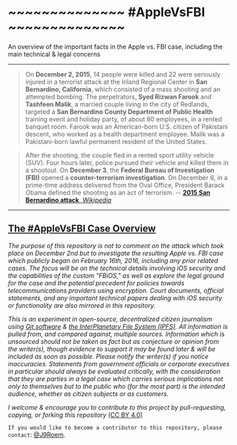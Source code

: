 # ~~~~~~~~~~~~~~ #AppleVsFBI ~~~~~~~~~~~~~~
An overview of the important facts in the Apple vs. FBI case, including the main technical &amp; legal concerns
***
> On **December 2, 2015**, 14 people were killed and 22 were seriously injured in a terrorist attack at the Inland Regional Center in **San Bernardino, California**, which consisted of a mass shooting and an attempted bombing. The perpetrators, **Syed Rizwan Farook** and **Tashfeen Malik**, a married couple living in the city of Redlands, targeted a **San Bernardino County Department of Public Health** training event and holiday party, of about 80 employees, in a rented banquet room. Farook was an American-born U.S. citizen of Pakistani descent, who worked as a health department employee. Malik was a Pakistani-born lawful permanent resident of the United States.

> After the shooting, the couple fled in a rented sport utility vehicle (SUV). Four hours later, police pursued their vehicle and killed them in a shootout. On **December 3**, the **Federal Bureau of Investigation (FBI)** opened a **counter-terrorism investigation**. On December 6, in a prime-time address delivered from the Oval Office, President Barack Obama defined the shooting as an act of terrorism. -- [**2015 San Bernardino attack**, *Wikipedia*](https://en.wikipedia.org/wiki/2015_San_Bernardino_attack)

***
## [**The #AppleVsFBI Case Overview**](https://github.com/Enegnei/AppleVsFBI/blob/master/AppleVsFBI.md)

*The purpose of this repository is not to comment on the attack which took place on December 2nd but to investigate the resulting Apple vs. FBI case which publicly began on February 16th, 2016, including any prior related cases. The focus will be on the technical details involving iOS security and the capabilities of the custom "FBiOS," as well as explore the legal ground for the case and the potential precedent for policies towards telecommunications providers using encryption. Court documents, official statements, and any important technical papers dealing with iOS security or functionality are also mirrored in this repository.*

*This is an experiment in open-source, decentralized citizen journalism using [Git software](https://git-scm.com/) & [the InterPlanetary File System (IPFS)](https://github.com/ipfs/ipfs). All information is pulled from, and compared against, multiple sources. Information which is unsourced should not be taken as fact but as conjecture or opinion from the writer(s), though evidence to support it may be found later & will be included as soon as possible. Please notify the writer(s) if you notice inaccuracies. Statements from government officials or corporate executives in particular should always be evaluated critically, with the consideration that they are parties in a legal case which carries serious implications not only to themselves but to the public who (for the most part) is the intended audience, whether as citizen subjects or as customers.*

*I welcome & encourage you to contribute to this project by pull-requesting, copying, or forking this repository* [(CC BY 4.0)](https://creativecommons.org/licenses/by/4.0/)

`If you would like to become a contributor to this repository, please contact`: [@J9Roem](https://keybase.io/j9roem).
